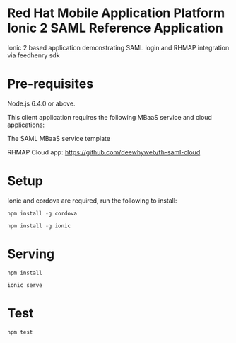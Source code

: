 Red Hat Mobile Application Platform Ionic 2 SAML Reference Application
===============

Ionic 2 based application demonstrating SAML login and RHMAP integration via feedhenry sdk

# Pre-requisites
Node.js 6.4.0 or above.

This client application requires the following MBaaS service and cloud applications:

The SAML MBaaS service template

RHMAP Cloud app:  https://github.com/deewhyweb/fh-saml-cloud

# Setup
Ionic and cordova are required, run the following to install:

``` npm install -g cordova ```

``` npm install -g ionic ```

# Serving
``` npm install ```

``` ionic serve ```

# Test
``` npm test ```